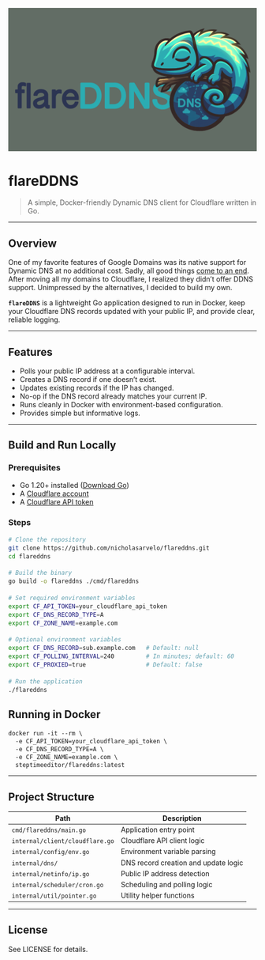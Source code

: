 ![flareDDNS Logo](https://raw.githubusercontent.com/nicholasarvelo/flareddns/main/.assets/logo.png)

# flareDDNS

> A simple, Docker-friendly Dynamic DNS client for Cloudflare written in Go.

---

## Overview

One of my favorite features of Google Domains was its native support for Dynamic DNS at no additional cost. Sadly, all good things [come to an end](https://www.theverge.com/2023/6/16/23763340/google-domains-sunset-sell-squarespace). After moving all my domains to Cloudflare, I realized they didn’t offer DDNS support. Unimpressed by the alternatives, I decided to build my own.

**`flareDDNS`** is a lightweight Go application designed to run in Docker, keep your Cloudflare DNS records updated with your public IP, and provide clear, reliable logging.

---

## Features

- Polls your public IP address at a configurable interval.
- Creates a DNS record if one doesn’t exist.
- Updates existing records if the IP has changed.
- No-op if the DNS record already matches your current IP.
- Runs cleanly in Docker with environment-based configuration.
- Provides simple but informative logs.

---

## Build and Run Locally

### Prerequisites

- Go 1.20+ installed ([Download Go](https://golang.org/dl/))
- A [Cloudflare account](https://cloudflare.com)
- A [Cloudflare API token](https://developers.cloudflare.com/fundamentals/api/get-started/create-token/)

### Steps

```bash
# Clone the repository
git clone https://github.com/nicholasarvelo/flareddns.git
cd flareddns

# Build the binary
go build -o flareddns ./cmd/flareddns

# Set required environment variables
export CF_API_TOKEN=your_cloudflare_api_token
export CF_DNS_RECORD_TYPE=A
export CF_ZONE_NAME=example.com

# Optional environment variables
export CF_DNS_RECORD=sub.example.com   # Default: null
export CF_POLLING_INTERVAL=240         # In minutes; default: 60
export CF_PROXIED=true                 # Default: false

# Run the application
./flareddns
```
## Running in Docker

```shell
docker run -it --rm \
  -e CF_API_TOKEN=your_cloudflare_api_token \
  -e CF_DNS_RECORD_TYPE=A \
  -e CF_ZONE_NAME=example.com \
  steptimeeditor/flareddns:latest
```
---

## Project Structure

| Path                                | Description                          |
|-------------------------------------|--------------------------------------|
| `cmd/flareddns/main.go`             | Application entry point              |
| `internal/client/cloudflare.go`     | Cloudflare API client logic          |
| `internal/config/env.go`            | Environment variable parsing         |
| `internal/dns/`                     | DNS record creation and update logic |
| `internal/netinfo/ip.go`            | Public IP address detection          |
| `internal/scheduler/cron.go`        | Scheduling and polling logic         |
| `internal/util/pointer.go`          | Utility helper functions             |

---

## License

See LICENSE for details.
